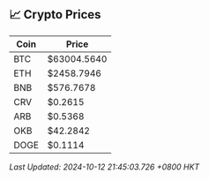 ## 📈 Crypto Prices

| Coin | Price |
| ---- | ----- |
| BTC | $63004.5640 |
| ETH | $2458.7946 |
| BNB | $576.7678 |
| CRV | $0.2615 |
| ARB | $0.5368 |
| OKB | $42.2842 |
| DOGE | $0.1114 |

_Last Updated: 2024-10-12 21:45:03.726 +0800 HKT_